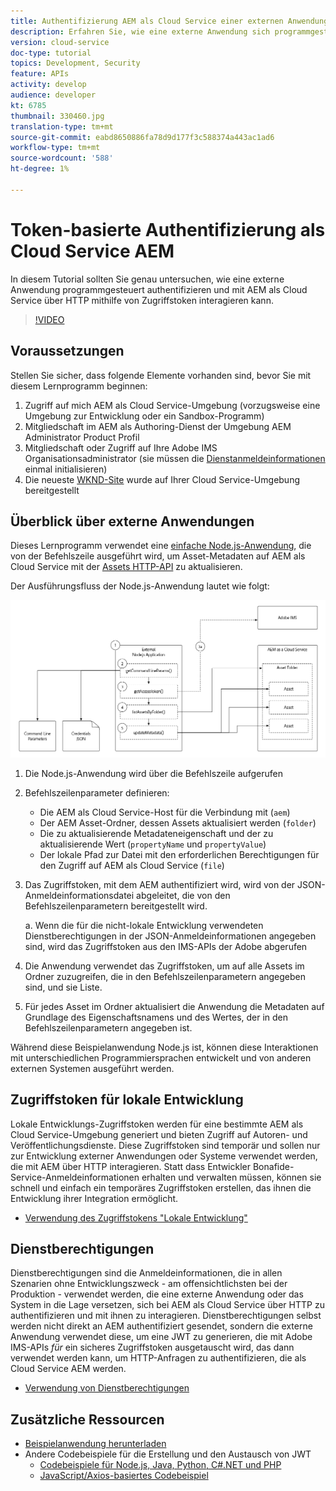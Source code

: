 ```yaml
---
title: Authentifizierung AEM als Cloud Service einer externen Anwendung
description: Erfahren Sie, wie eine externe Anwendung sich programmgesteuert authentifizieren und mit AEM als Cloud Service über HTTP mithilfe von Zugriffstoken für lokale Entwicklung und Dienstberechtigungen interagieren kann.
version: cloud-service
doc-type: tutorial
topics: Development, Security
feature: APIs
activity: develop
audience: developer
kt: 6785
thumbnail: 330460.jpg
translation-type: tm+mt
source-git-commit: eabd8650886fa78d9d177f3c588374a443ac1ad6
workflow-type: tm+mt
source-wordcount: '588'
ht-degree: 1%

---
```



# Token-basierte Authentifizierung als Cloud Service AEM

In diesem Tutorial sollten Sie genau untersuchen, wie eine externe Anwendung programmgesteuert authentifizieren und mit AEM als Cloud Service über HTTP mithilfe von Zugriffstoken interagieren kann.

>[!VIDEO](https://video.tv.adobe.com/v/330460/?quality=12&learn=on)

## Voraussetzungen

Stellen Sie sicher, dass folgende Elemente vorhanden sind, bevor Sie mit diesem Lernprogramm beginnen:

1. Zugriff auf mich AEM als Cloud Service-Umgebung (vorzugsweise eine Umgebung zur Entwicklung oder ein Sandbox-Programm)
1. Mitgliedschaft im AEM als Authoring-Dienst der Umgebung AEM Administrator Product Profil
1. Mitgliedschaft oder Zugriff auf Ihre Adobe IMS Organisationsadministrator (sie müssen die [Dienstanmeldeinformationen](./service-credentials.md) einmal initialisieren)
1. Die neueste [WKND-Site](https://github.com/adobe/aem-guides-wknd) wurde auf Ihrer Cloud Service-Umgebung bereitgestellt

## Überblick über externe Anwendungen

Dieses Lernprogramm verwendet eine [einfache Node.js-Anwendung](./assets/aem-guides_token-authentication-external-application.zip), die von der Befehlszeile ausgeführt wird, um Asset-Metadaten auf AEM als Cloud Service mit der [Assets HTTP-API](https://experienceleague.adobe.com/docs/experience-manager-cloud-service/assets/admin/mac-api-assets.html) zu aktualisieren.

Der Ausführungsfluss der Node.js-Anwendung lautet wie folgt:

![Externe Anwendung](./assets/overview/external-application.png)

1. Die Node.js-Anwendung wird über die Befehlszeile aufgerufen
1. Befehlszeilenparameter definieren:
   + Die AEM als Cloud Service-Host für die Verbindung mit (`aem`)
   + Der AEM Asset-Ordner, dessen Assets aktualisiert werden (`folder`)
   + Die zu aktualisierende Metadateneigenschaft und der zu aktualisierende Wert (`propertyName` und `propertyValue`)
   + Der lokale Pfad zur Datei mit den erforderlichen Berechtigungen für den Zugriff auf AEM als Cloud Service (`file`)
1. Das Zugriffstoken, mit dem AEM authentifiziert wird, wird von der JSON-Anmeldeinformationsdatei abgeleitet, die von den Befehlszeilenparametern bereitgestellt wird.

   a. Wenn die für die nicht-lokale Entwicklung verwendeten Dienstberechtigungen in der JSON-Anmeldeinformationen angegeben sind, wird das Zugriffstoken aus den IMS-APIs der Adobe abgerufen
1. Die Anwendung verwendet das Zugriffstoken, um auf alle Assets im Ordner zuzugreifen, die in den Befehlszeilenparametern angegeben sind, und sie Liste.
1. Für jedes Asset im Ordner aktualisiert die Anwendung die Metadaten auf Grundlage des Eigenschaftsnamens und des Wertes, der in den Befehlszeilenparametern angegeben ist.

Während diese Beispielanwendung Node.js ist, können diese Interaktionen mit unterschiedlichen Programmiersprachen entwickelt und von anderen externen Systemen ausgeführt werden.

## Zugriffstoken für lokale Entwicklung

Lokale Entwicklungs-Zugriffstoken werden für eine bestimmte AEM als Cloud Service-Umgebung generiert und bieten Zugriff auf Autoren- und Veröffentlichungsdienste.  Diese Zugriffstoken sind temporär und sollen nur zur Entwicklung externer Anwendungen oder Systeme verwendet werden, die mit AEM über HTTP interagieren. Statt dass Entwickler Bonafide-Service-Anmeldeinformationen erhalten und verwalten müssen, können sie schnell und einfach ein temporäres Zugriffstoken erstellen, das ihnen die Entwicklung ihrer Integration ermöglicht.

+ [Verwendung des Zugriffstokens &quot;Lokale Entwicklung&quot;](./local-development-access-token.md)

## Dienstberechtigungen

Dienstberechtigungen sind die Anmeldeinformationen, die in allen Szenarien ohne Entwicklungszweck - am offensichtlichsten bei der Produktion - verwendet werden, die eine externe Anwendung oder das System in die Lage versetzen, sich bei AEM als Cloud Service über HTTP zu authentifizieren und mit ihnen zu interagieren. Dienstberechtigungen selbst werden nicht direkt an AEM authentifiziert gesendet, sondern die externe Anwendung verwendet diese, um eine JWT zu generieren, die mit Adobe IMS-APIs _für_ ein sicheres Zugriffstoken ausgetauscht wird, das dann verwendet werden kann, um HTTP-Anfragen zu authentifizieren, die als Cloud Service AEM werden.

+ [Verwendung von Dienstberechtigungen](./service-credentials.md)

## Zusätzliche Ressourcen

+ [Beispielanwendung herunterladen](./assets/aem-guides_token-authentication-external-application.zip)
+ Andere Codebeispiele für die Erstellung und den Austausch von JWT
   + [Codebeispiele für Node.js, Java, Python, C#.NET und PHP](https://www.adobe.io/authentication/auth-methods.html#!AdobeDocs/adobeio-auth/master/JWT/samples/samples.md)
   + [JavaScript/Axios-basiertes Codebeispiel](https://github.com/adobe/aemcs-api-client-lib)
